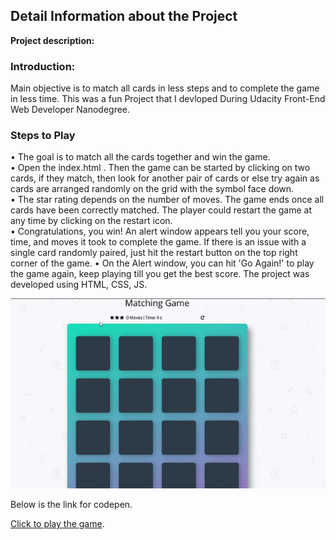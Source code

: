 ## Detail Information about the Project

**Project description:** 
  
 ### Introduction: 
 
 Main objective is to match all cards in less steps and to complete the game in less time. This was a fun Project that I devloped During Udacity Front-End Web Developer Nanodegree. 


### Steps to Play 
• The goal is to match all the cards together and win the game.    
• Open the index.html . Then the game can be started by clicking on two cards, if they match, then look for another pair of cards or else try again as cards are arranged randomly on the grid with the symbol face down.    
• The star rating depends on the number of moves. The game ends once all cards have been correctly matched. The player could restart   the game at any time by clicking on the restart icon.    
• Congratulations, you win! An alert window appears tell you your score, time, and moves it took to complete the game. If there is            an issue with a single card randomly paired, just hit the restart button on the top right corner of the game.
• On the Alert window, you can hit 'Go Again!' to play the game again, keep playing till you get the best score.
The project was developed using HTML, CSS, JS.

 


![](images/game.gif)


Below is the link for codepen.

[Click to play the game](https://codepen.io/smit10/project/full/Xbqmpa).

